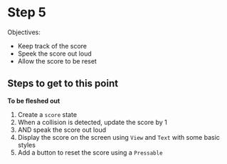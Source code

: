 # Step 5

Objectives:
 - Keep track of the score
 - Speek the score out loud
 - Allow the score to be reset

## Steps to get to this point

**To be fleshed out**
 1. Create a `score` state
 2. When a collision is detected, update the score by 1
 3. AND speak the score out loud
 4. Display the score on the screen using `View` and `Text` with some basic styles
 5. Add a button to reset the score using a `Pressable`

